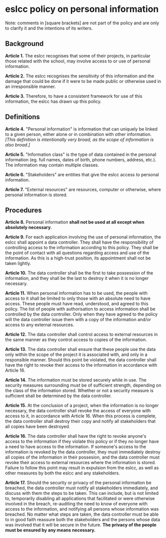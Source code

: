 # eslcc policy on personal information

Note: comments in [square brackets] are not part of the policy and are only to clarify it and the intentions of its writers.

## Background

**Article 1.** The eslcc recognises that some of their projects, in particular those related with the school, may involve access to or use of personal information.

**Article 2.** The eslcc recognises the sensitivity of this information and the damage that could be done if it were to be made public or otherwise used in an irresponsible manner.

**Article 3.** Therefore, to have a consistent framework for use of this information, the eslcc has drawn up this policy.

## Definitions

**Article 4.** "Personal information" is information that can uniquely be linked to a given person, either alone or in combination with other information. *[This definition is intentionally very broad, as the scope of information is also broad.]*

**Article 5.** "Information class" is the type of data contained in the personal information (eg. full names, dates of birth, phone numbers, address, etc.). The information may contain multiple classes.

**Article 6.** "Stakeholders" are entities that give the eslcc access to personal information.

**Article 7.** "External resources" are resources, computer or otherwise, where personal information is stored.

## Procedures

**Article 8.** Personal information **shall not be used at all except when absolutely necessary**.

**Article 9.** For each application involving the use of personal information, the eslcc shall appoint a data controller. They shall have the responsibility of controlling access to the information according to this policy. They shall be the point of contact with all questions regarding access and use of the information. As this is a high-trust position, its appointment shall not be taken lightly.

**Article 10.** The data controller shall be the first to take possession of the information, and they shall be the last to destroy it when it is no longer necessary.

**Article 11.** When personal information has to be used, the people with access to it shall be limited to only those with an absolute need to have access. These people must have read, understood, and agreed to this policy. The list of people with authorisation to access information shall be controlled by the data controller. Only when they have agreed to the policy will the data controller issue them with a copy of the information and/or access to any external resources.

**Article 12.** The data controller shall control access to external resources in the same manner as they control access to copies of the information.

**Article 13.** The data controller shall ensure that these people use the data only within the scope of the project it is associated with, and only in a responsible manner. Should this point be violated, the data controller shall have the right to revoke their access to the information in accordance with Article 16.

**Article 14.** The information must be stored securely while in use. The security measures surrounding must be of sufficient strength, depending on the class of the information stored. Whether or not a security measure is sufficient shall be determined by the data controller.

**Article 15.** At the conclusion of a project, when the information is no longer necessary, the data controller shall revoke the access of everyone with access to it, in accordance with Article 16. When this process is complete, the data controller shall destroy their copy and notify all stakeholders that all copies have been destroyed.

**Article 16.** The data controller shall have the right to revoke anyone's access to the information if they violate this policy or if they no longer have a need to have access to the information. If someone's access to the information is revoked by the data controller, they must immediately destroy all copies of the information in their possesion, and the data controller must revoke their access to external resources where the information is stored. Failure to follow this point may result in expulsion from the eslcc, as well as other measures by both the eslcc and any stakeholders.

**Article 17.** Should the security or privacy of the personal information be breached, the data controller must notify all stakeholders immediately, and discuss with them the steps to be taken. This can include, but is not limited to, temporarily disabling all applications that facilitated or were otherwise involved in the breach, re-auditing the need to know of everyone with access to the information, and notifying all persons whose information was breached. No matter what steps are taken, the data controller must be able to in good faith reassure both the stakeholders and the persons whose data was involved that it will be secure in the future. **The privacy of the people must be ensured by any means necessary.**
